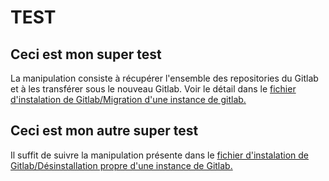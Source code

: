 # TEST

## Ceci est mon super test

La manipulation consiste à récupérer l'ensemble des repositories du Gitlab et à les transférer sous le nouveau Gitlab.
Voir le détail dans le 
[fichier d'instalation de Gitlab/Migration d'une instance de gitlab.](./installation.md#migration-dune-instance-de-gitlab)


## Ceci est mon autre super test

Il suffit de suivre la manipulation présente dans le
[fichier d'instalation de Gitlab/Désinstallation propre d'une instance de Gitlab.](./installation.md#désinstallation-propre-dune-instance-de-gitlab)

